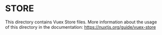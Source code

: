 # STORE

This directory contains Vuex Store files.
More information about the usage of this directory in the documentation:
https://nuxtjs.org/guide/vuex-store
